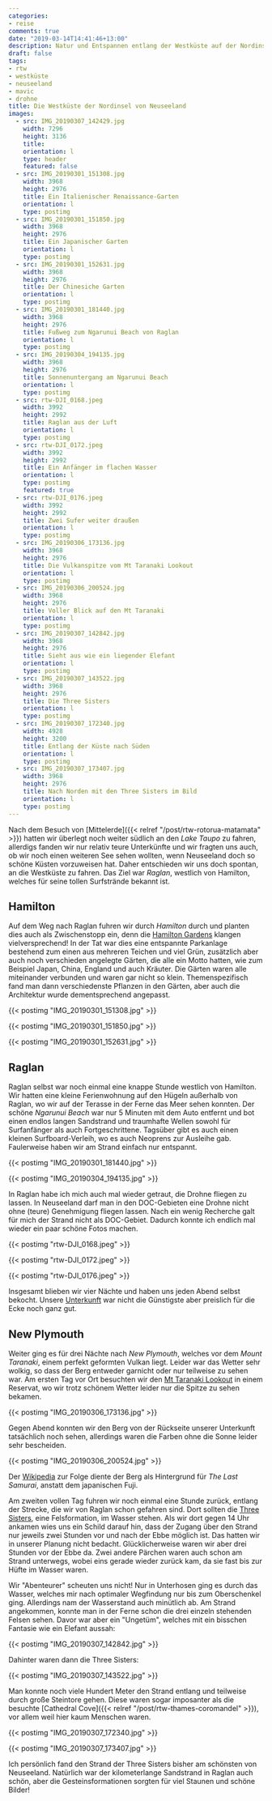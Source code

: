 ```yaml
---
categories:
- reise
comments: true
date: "2019-03-14T14:41:46+13:00"
description: Natur und Entspannen entlang der Westküste auf der Nordinsel von Neuseeland
draft: false
tags:
- rtw
- westküste
- neuseeland
- mavic
- drohne
title: Die Westküste der Nordinsel von Neuseeland
images:
  - src: IMG_20190307_142429.jpg
    width: 7296
    height: 3136
    title: 
    orientation: l
    type: header
    featured: false
  - src: IMG_20190301_151308.jpg
    width: 3968
    height: 2976
    title: Ein Italienischer Renaissance-Garten
    orientation: l
    type: postimg
  - src: IMG_20190301_151850.jpg
    width: 3968
    height: 2976
    title: Ein Japanischer Garten
    orientation: l
    type: postimg
  - src: IMG_20190301_152631.jpg
    width: 3968
    height: 2976
    title: Der Chinesiche Garten
    orientation: l
    type: postimg
  - src: IMG_20190301_181440.jpg
    width: 3968
    height: 2976
    title: Fußweg zum Ngarunui Beach von Raglan
    orientation: l
    type: postimg
  - src: IMG_20190304_194135.jpg
    width: 3968
    height: 2976
    title: Sonnenuntergang am Ngarunui Beach
    orientation: l
    type: postimg
  - src: rtw-DJI_0168.jpeg
    width: 3992
    height: 2992
    title: Raglan aus der Luft
    orientation: l
    type: postimg
  - src: rtw-DJI_0172.jpeg
    width: 3992
    height: 2992
    title: Ein Anfänger im flachen Wasser
    orientation: l
    type: postimg
    featured: true
  - src: rtw-DJI_0176.jpeg
    width: 3992
    height: 2992
    title: Zwei Sufer weiter draußen
    orientation: l
    type: postimg
  - src: IMG_20190306_173136.jpg
    width: 3968
    height: 2976
    title: Die Vulkanspitze vom Mt Taranaki Lookout
    orientation: l
    type: postimg
  - src: IMG_20190306_200524.jpg
    width: 3968
    height: 2976
    title: Voller Blick auf den Mt Taranaki
    orientation: l
    type: postimg
  - src: IMG_20190307_142842.jpg
    width: 3968
    height: 2976
    title: Sieht aus wie ein liegender Elefant
    orientation: l
    type: postimg
  - src: IMG_20190307_143522.jpg
    width: 3968
    height: 2976
    title: Die Three Sisters
    orientation: l
    type: postimg
  - src: IMG_20190307_172340.jpg
    width: 4928
    height: 3200
    title: Entlang der Küste nach Süden
    orientation: l
    type: postimg
  - src: IMG_20190307_173407.jpg
    width: 3968
    height: 2976
    title: Nach Norden mit den Three Sisters im Bild
    orientation: l
    type: postimg
---
```


Nach dem Besuch von [Mittelerde]({{< relref "/post/rtw-rotorua-matamata" >}}) hatten wir überlegt noch weiter südlich an den _Lake Taupo_ zu fahren, allerdigs fanden wir nur relativ teure Unterkünfte und wir fragten uns auch, ob wir noch einen weiteren See sehen wollten, wenn Neuseeland doch so schöne Küsten vorzuweisen hat. Daher entschieden wir uns doch spontan, an die Westküste zu fahren. Das Ziel war _Raglan_, westlich von Hamilton, welches für seine tollen Surfstrände bekannt ist.

## Hamilton

Auf dem Weg nach Raglan fuhren wir durch _Hamilton_ durch und planten dies auch als Zwischenstopp ein, denn die [Hamilton Gardens](https://goo.gl/maps/bG9Uh6ycgcG2) klangen vielversprechend! In der Tat war dies eine entspannte Parkanlage bestehend zum einen aus mehreren Teichen und viel Grün, zusätzlich aber auch noch verschieden angelegte Gärten, die alle ein Motto hatten, wie zum Beispiel Japan, China, England und auch Kräuter. Die Gärten waren alle miteinander verbunden und waren gar nicht so klein. Themenspezifisch fand man dann verschiedenste Pflanzen in den Gärten, aber auch die Architektur wurde dementsprechend angepasst.

{{< postimg "IMG_20190301_151308.jpg" >}}

{{< postimg "IMG_20190301_151850.jpg" >}}

{{< postimg "IMG_20190301_152631.jpg" >}}

## Raglan

Raglan selbst war noch einmal eine knappe Stunde westlich von Hamilton. Wir hatten eine kleine Ferienwohnung auf den Hügeln außerhalb von Raglan, wo wir auf der Terasse in der Ferne das Meer sehen konnten. Der schöne _Ngarunui Beach_ war nur 5 Minuten mit dem Auto entfernt und bot einen endlos langen Sandstrand und traumhafte Wellen sowohl für Surfanfänger als auch Fortgeschrittene. Tagsüber gibt es auch einen kleinen Surfboard-Verleih, wo es auch Neoprens zur Ausleihe gab. Faulerweise haben wir am Strand einfach nur entspannt.

{{< postimg "IMG_20190301_181440.jpg" >}}

{{< postimg "IMG_20190304_194135.jpg" >}}

In Raglan habe ich mich auch mal wieder getraut, die Drohne fliegen zu lassen. In Neuseeland darf man in den DOC-Gebieten eine Drohne nicht ohne (teure) Genehmigung fliegen lassen. Nach ein wenig Recherche galt für mich der Strand nicht als DOC-Gebiet. Dadurch konnte ich endlich mal wieder ein paar schöne Fotos machen.

{{< postimg "rtw-DJI_0168.jpeg" >}}

{{< postimg "rtw-DJI_0172.jpeg" >}}

{{< postimg "rtw-DJI_0176.jpeg" >}}

Insgesamt blieben wir vier Nächte und haben uns jeden Abend selbst bekocht. Unsere [Unterkunft](https://goo.gl/maps/tTqUQMu3DY62) war nicht die Günstigste aber preislich für die Ecke noch ganz gut.

## New Plymouth

Weiter ging es für drei Nächte nach _New Plymouth_, welches vor dem _Mount Taranaki_, einem perfekt geformten Vulkan liegt. Leider war das Wetter sehr wolkig, so dass der Berg entweder garnicht oder nur teilweise zu sehen war. Am ersten Tag vor Ort besuchten wir den [Mt Taranaki Lookout](https://goo.gl/maps/58NFKspJEg82) in einem Reservat, wo wir trotz schönem Wetter leider nur die Spitze zu sehen bekamen.

{{< postimg "IMG_20190306_173136.jpg" >}}

Gegen Abend konnten wir den Berg von der Rückseite unserer Unterkunft tatsächlich noch sehen, allerdings waren die Farben ohne die Sonne leider sehr bescheiden.

{{< postimg "IMG_20190306_200524.jpg" >}}

Der [Wikipedia](https://de.wikipedia.org/wiki/Mount_Taranaki) zur Folge diente der Berg als Hintergrund für _The Last Samurai_, anstatt dem japanischen Fuji.

Am zweiten vollen Tag fuhren wir noch einmal eine Stunde zurück, entlang der Strecke, die wir von Raglan schon gefahren sind. Dort sollten die [Three Sisters](https://goo.gl/maps/AiMY73sPAow), eine Felsformation, im Wasser stehen. Als wir dort gegen 14 Uhr ankamen wies uns ein Schild darauf hin, dass der Zugang über den Strand nur jeweils zwei Stunden vor und nach der Ebbe möglich ist. Das hatten wir in unserer Planung nicht bedacht. Glücklicherweise waren wir aber drei Stunden vor der Ebbe da. Zwei andere Pärchen waren auch schon am Strand unterwegs, wobei eins gerade wieder zurück kam, da sie fast bis zur Hüfte im Wasser waren.

Wir "Abenteurer" scheuten uns nicht! Nur in Unterhosen ging es durch das Wasser, welches mir nach optimaler Wegfindung nur bis zum Oberschenkel ging. Allerdings nam der Wasserstand auch minütlich ab. Am Strand angekommen, konnte man in der Ferne schon die drei einzeln stehenden Felsen sehen. Davor war aber ein "Ungetüm", welches mit ein bisschen Fantasie wie ein Elefant aussah:

{{< postimg "IMG_20190307_142842.jpg" >}}

Dahinter waren dann die Three Sisters:

{{< postimg "IMG_20190307_143522.jpg" >}}

Man konnte noch viele Hundert Meter den Strand entlang und teilweise durch große Steintore gehen. Diese waren sogar imposanter als die besuchte [Cathedral Cove]({{< relref "/post/rtw-thames-coromandel" >}}), vor allem weil hier kaum Menschen waren.

{{< postimg "IMG_20190307_172340.jpg" >}}

{{< postimg "IMG_20190307_173407.jpg" >}}

Ich persönlich fand den Strand der Three Sisters bisher am schönsten von Neuseeland. Natürlich war der kilometerlange Sandstrand in Raglan auch schön, aber die Gesteinsformationen sorgten für viel Staunen und schöne Bilder!
